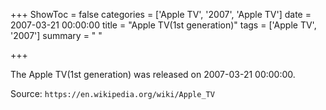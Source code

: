 +++
ShowToc = false
categories = ['Apple TV', '2007', 'Apple TV']
date = 2007-03-21 00:00:00
title = "Apple TV(1st generation)"
tags = ['Apple TV', '2007']
summary = " "

+++

The Apple TV(1st generation) was released on 2007-03-21 00:00:00.

Source: `https://en.wikipedia.org/wiki/Apple_TV`
